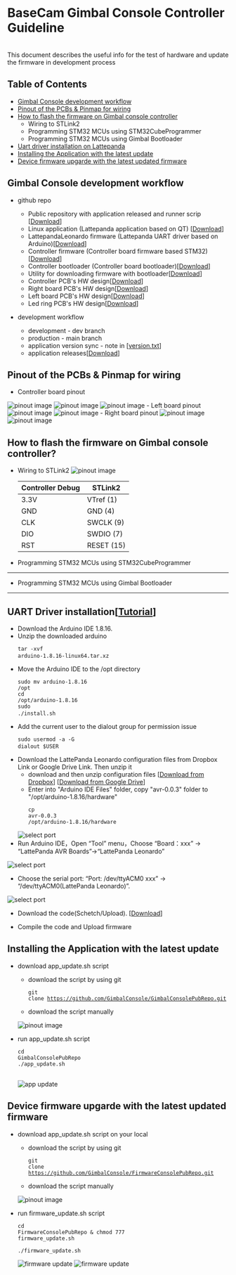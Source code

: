 # BaseCam Gimbal Console Controller Guideline
<br />This document describes the useful info for the test of hardware and update the firmware in development process

## Table of Contents
- [Gimbal Console development workflow](#gimbal-console-development-workflow)
- [Pinout of the PCBs & Pinmap for wiring](#pinout-of-the-PCBs-&-Pinmap-for-wiring)
- [How to flash the firmware on Gimbal console controller](#how-to-flash-the-firmware-on-gimbal-console-controller)
    - Wiring to STLink2
    - Programming STM32 MCUs using STM32CubeProgrammer
    - Programming STM32 MCUs using Gimbal Bootloader
- [Uart driver installation on Lattepanda](#uart-driver-installationtutorial)
- [Installing the Application with the latest update](#installing-the-application-with-the-latest-update)
- [Device firmware upgarde with the latest updated firmware](#device-firmware-upgarde-with-the-latest-updated-firmware)

## Gimbal Console development workflow

- github repo
    - Public repository with application released and runner scrip [[Download](https://github.com/GimbalConsole/GimbalConsolePubRepo)]
    - Linux application (Lattepanda application based on QT) [[Download](https://github.com/GimbalConsole/GimbalConsoleApp2)]
    - LattepandaLeonardo firmware (Lattepanda UART driver based on Arduino)[[Download](https://github.com/GimbalConsole/LattepandaLeonardo)]
    - Controller firmware (Controller board firmware based STM32)[[Download](https://github.com/GimbalConsole/FirmwareConsole)]
    - Controller bootloader (Controller board bootloader)[[Download](https://github.com/GimbalConsole/FirmwareBootloader)]
    - Utility for downloading firmware with bootloader[[Download](https://github.com/GimbalConsole/Util_Bootloader)]
    - Controller PCB's HW design[[Download](https://github.com/GimbalConsole/HardwareShield)]
    - Right board PCB's HW design[[Download](https://github.com/GimbalConsole/HardwareRightboard)]
    - Left board PCB's HW design[[Download](https://github.com/GimbalConsole/HardwareRightboard)]
    - Led ring PCB's HW design[[Download](https://github.com/GimbalConsole/HardwareLedRing)]

- development workflow
    - development - dev branch
    - production - main branch
    - application version sync - note in [[version.txt](https://github.com/GimbalConsole/GimbalConsoleApp2/blob/master/version.txt)]
    - application releases[[Download](https://github.com/GimbalConsole/GimbalConsolePubRepo/releases)]

## Pinout of the PCBs & Pinmap for wiring
- Controller board pinout
<img title="Controller pinout" alt="pinout image" src="/doc/images/controller_wiring.png">
<img title="Controller pinout" alt="pinout image" src="/doc/images/controller_wiring1.png">
<img title="Controller pinout" alt="pinout image" src="/doc/images/controller_wiring2.png">
- Left board pinout
<img title="Controller pinout" alt="pinout image" src="/doc/images/left_wiring.png">
<img title="Controller pinout" alt="pinout image" src="/doc/images/left_wiring1.png">
- Right board pinout
<img title="Controller pinout" alt="pinout image" src="/doc/images/right_wiring.png">
<img title="Controller pinout" alt="pinout image" src="/doc/images/right_wiring1.png">

## How to flash the firmware on Gimbal console controller?
- Wiring to STLink2
    <img title="Controller pinout" alt="pinout image" src="/doc/images/STLink2_pinout.png">

    | Controller Debug | STLink2 |
    | --- | --- |
    |3.3V| VTref (1)|
    |GND  | GND (4)|
    |CLK  | SWCLK (9)|
    |DIO  | SWDIO (7)|
    |RST  | RESET (15)|

- Programming STM32 MCUs using STM32CubeProgrammer
---


- Programming STM32 MCUs using Gimbal Bootloader
---

## UART Driver installation[[Tutorial](https://docs.lattepanda.com/content/3rd_delta_edition/drivers_and_software/#in-ubuntu-os)]
    
- Download the Arduino IDE 1.8.16.
- Unzip the downloaded arduino
    <Container><Preview>
        <pre><code class="language-html"><backify-button>tar -xvf arduino-1.8.16-linux64.tar.xz</backify-button>
        </code>
        </pre>
    </Preview></Container>
- Move the Arduino IDE to the /opt directory
    <Container><Preview>
        <pre><code class="language-html"><backify-button>sudo mv arduino-1.8.16 /opt</backify-button>
        </code>
        <code class="language-html"><backify-button>cd /opt/arduino-1.8.16</backify-button>
        </code>
        <code class="language-html"><backify-button>sudo ./install.sh</backify-button>
        </code>
        </pre>
    </Preview></Container>
- Add the current user to the dialout group for permission issue
    <Container><Preview>
        <pre><code class="language-html"><backify-button>sudo usermod -a -G dialout $USER</backify-button>
        </code>
        </pre>
    </Preview></Container>
- Download the LattePanda Leonardo configuration files from Dropbox Link or Google Drive Link. Then unzip it
    - download and then unzip configuration files
    [[Download from Dropbox](https://www.dropbox.com/s/2s60p70v6ewmkbh/LattePanda%20Leonardo%20Configuration%20Files.zip?dl=0)]
    [[Download from Google Drive](https://drive.google.com/file/d/1rfrUShz9Y8ZYq2rywhecdoYYGGes5IEM/view?usp=sharing)]
    - Enter into "Arduino IDE Files" folder, copy "avr-0.0.3" folder to "/opt/arduino-1.8.16/hardware"
    <Container><Preview><pre><code class="language-html"><backify-button>cp avr-0.0.3 /opt/arduino-1.8.16/hardware</backify-button></code></pre></Preview></Container>
    <img title="arduino" alt="select port" src="https://docs.lattepanda.com/assets/images/CyLPLeoFile.webp">
- Run Arduino IDE，Open “Tool” menu，Choose “Board：xxx” -> “LattePanda AVR Boards”->“LattePanda Leonardo”
<img title="arduino" alt="select port" src="https://docs.lattepanda.com/assets/images/LPLeoBoardUbuntu.webp">

- Choose the serial port: “Port: /dev/ttyACM0 xxx” -> “/dev/ttyACM0(LattePanda Leonardo)”.
<img title="arduino" alt="select port" src="https://docs.lattepanda.com/assets/images/LPLeonardoPortUbuntu.webp">

- Download the code(Schetch/Upload). [[Download](https://github.com/GimbalConsole/LattepandaLeonardo/blob/master/GimbalConsole_leonardo.ino)]

- Compile the code and Upload firmware

## Installing the Application with the latest update

- download app_update.sh script

    - download the script by using git
    <Container><Preview><pre><code class="language-html"><backify-button>git clone https://github.com/GimbalConsole/GimbalConsolePubRepo.git</backify-button></code></pre></Preview></Container>

    - download the script manually
    <img title="Controller pinout" alt="pinout image" src="/doc/images/download_repo.png">

- run app_update.sh script 
    <Container><Preview>
        <pre><code class="language-html"><backify-button>cd GimbalConsolePubRepo</backify-button>
        </code>
        <code class="language-html"><backify-button>./app_update.sh</backify-button>
        </code>
        </pre>
    </Preview></Container>

    <img title="Controller pinout" alt="app update" src="/doc/images/app_update_script.png">

## Device firmware upgarde with the latest updated firmware

- download app_update.sh script on your local

    - download the script by using git
    <Container><Preview><pre><code class="language-html"><backify-button>git clone https://github.com/GimbalConsole/FirmwareConsolePubRepo.git</backify-button></code></pre></Preview></Container>

    - download the script manually
    <img title="Controller pinout" alt="pinout image" src="/doc/images/download_repo.png">

- run firmware_update.sh script 
    <Container><Preview>
    <Container><Preview><pre><code class="language-html"><backify-button>cd FirmwareConsolePubRepo & chmod 777 firmware_update.sh</backify-button></code></pre></Preview></Container>
    
    <Container><Preview><pre><code class="language-html"><backify-button>./firmware_update.sh</backify-button></code></pre></Preview></Container>
    </Preview></Container>

    <img title="Controller pinout" alt="firmware update" src="/doc/images/firmware_update_script0.png">
    <img title="Controller pinout" alt="firmware update" src="/doc/images/firmware_update_script1.png">

